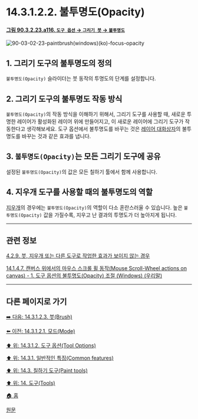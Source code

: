 # 14.3.1.2.2. 불투명도(Opacity)

<a id="90-03-02-23-a116"></a>

#### [그림 90.3.2.23.a116. `도구 옵션` → `그리기 붓` → `불투명도`](./90-03-02-23-paintbrush.md#90-03-02-23-a116)
![90-03-02-23-paintbrush(windows)(ko)-focus-opacity](https://github.com/wonder13662/gimp/assets/15767104/35832f48-b148-4cc1-8643-0e0fd9d0ec2f)

## 1. 그리기 도구의 불투명도의 정의
`불투명도(Opacity)` 슬라이더는 붓 동작의 투명도의 단계를 설정합니다.

## 2. 그리기 도구의 불투명도 작동 방식
`불투명도(Opacity)`의 작동 방식을 이해하기 위해서, 그리기 도구를 사용할 때, 새로운 투명한 레이어가 활성화된 레이어 위에 만들어지고, 이 새로운 레이어에 그리기 도구가 작동한다고 생각해보세요. 도구 옵션에서 불투명도를 바꾸는 것은 [레이어 대화상자](./15-02-01-00-layers-dialog.md)의 불투명도를 바꾸는 것과 같은 효과를 냅니다.

## 3. `불투명도(Opacity)`는 모든 그리기 도구에 공유 
설정된 `불투명도(Opacity)`의 값은 모든 칠하기 툴에서 함께 사용합니다. 

## 4. 지우개 도구를 사용할 때의 불투명도의 역할
[지우개](./14-03-09-eraser.md)의 경우에는 `불투명도(Opacity)`의 역할이 다소 혼란스러울 수 있습니다. 높은 `불투명도(Opacity)` 값을 가질수록, 지우고 난 결과의 투명도가 더 높아지게 됩니다.

***

## 관련 정보

[4.2.9. 붓, 지우개 또는 다른 도구로 작업한 효과가 보이지 않는 경우](./04-02-09-no-visible-effect-when-trying-to-use-a-brush-eraser-or-other-tool.md)

[14.1.4.7. 캔버스 위에서의 마우스 스크롤 휠 동작(Mouse Scroll-Wheel actions on canvas) - 1. 도구 옵션의 불투명도(Opacity) 조절 (Windows) (우리말)](./14-01-04-07-mouse_scroll_wheel_actions_on_canvas.md#14-01-04-07-s1)

***

## 다른 페이지로 가기

[➡️ 다음: 14.3.1.2.3. 붓(Brush)](./14-03-01-02-03-brush.md)

[⬅️ 이전: 14.3.1.2.1. 모드(Mode)](./14-03-01-02-01-mode.md)

[⬆️ 위: 14.3.1.2. 도구 옵션(Tool Options)](./14-03-01-02-00-tool_options.md)

[⬆️ 위: 14.3.1. 일반적인 특징(Common features)](./14-03-01-00-common-features.md)

[⬆️ 위: 14.3. 칠하기 도구(Paint tools)](./14-03-00-paint-tools.md)

[⬆️ 위: 14. 도구(Tools)](./14-00-tools.md)

[🏠 홈](./00-home.md)

[원문](https://docs.gimp.org/2.10/ko/gimp-tools-paint.html#)
